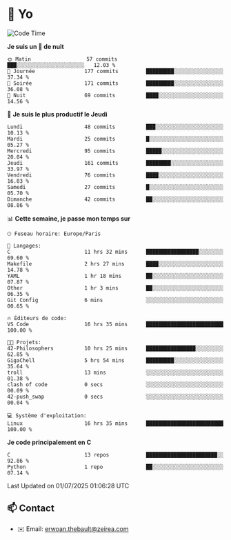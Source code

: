 # 👋 Yo

<!--START_SECTION:waka-->
![Code Time](http://img.shields.io/badge/Code%20Time-130%20hrs%2033%20mins-blue)

**Je suis un 🦉 de nuit** 

```text
🌞 Matin                  57 commits          ███░░░░░░░░░░░░░░░░░░░░░░   12.03 % 
🌆 Journée                177 commits         █████████░░░░░░░░░░░░░░░░   37.34 % 
🌃 Soirée                 171 commits         █████████░░░░░░░░░░░░░░░░   36.08 % 
🌙 Nuit                   69 commits          ████░░░░░░░░░░░░░░░░░░░░░   14.56 % 
```
📅 **Je suis le plus productif le Jeudi** 

```text
Lundi                    48 commits          ███░░░░░░░░░░░░░░░░░░░░░░   10.13 % 
Mardi                    25 commits          █░░░░░░░░░░░░░░░░░░░░░░░░   05.27 % 
Mercredi                 95 commits          █████░░░░░░░░░░░░░░░░░░░░   20.04 % 
Jeudi                    161 commits         ████████░░░░░░░░░░░░░░░░░   33.97 % 
Vendredi                 76 commits          ████░░░░░░░░░░░░░░░░░░░░░   16.03 % 
Samedi                   27 commits          █░░░░░░░░░░░░░░░░░░░░░░░░   05.70 % 
Dimanche                 42 commits          ██░░░░░░░░░░░░░░░░░░░░░░░   08.86 % 
```


📊 **Cette semaine, je passe mon temps sur** 

```text
🕑︎ Fuseau horaire: Europe/Paris

💬 Langages: 
C                        11 hrs 32 mins      █████████████████░░░░░░░░   69.60 % 
Makefile                 2 hrs 27 mins       ████░░░░░░░░░░░░░░░░░░░░░   14.78 % 
YAML                     1 hr 18 mins        ██░░░░░░░░░░░░░░░░░░░░░░░   07.87 % 
Other                    1 hr 3 mins         ██░░░░░░░░░░░░░░░░░░░░░░░   06.35 % 
Git Config               6 mins              ░░░░░░░░░░░░░░░░░░░░░░░░░   00.65 % 

🔥 Éditeurs de code: 
VS Code                  16 hrs 35 mins      █████████████████████████   100.00 % 

🐱‍💻 Projets: 
42-Philosophers          10 hrs 25 mins      ████████████████░░░░░░░░░   62.85 % 
GigaChell                5 hrs 54 mins       █████████░░░░░░░░░░░░░░░░   35.64 % 
troll                    13 mins             ░░░░░░░░░░░░░░░░░░░░░░░░░   01.38 % 
clash of code            0 secs              ░░░░░░░░░░░░░░░░░░░░░░░░░   00.09 % 
42-push_swap             0 secs              ░░░░░░░░░░░░░░░░░░░░░░░░░   00.04 % 

💻 Système d'exploitation: 
Linux                    16 hrs 35 mins      █████████████████████████   100.00 % 
```

**Je code principalement en C** 

```text
C                        13 repos            ███████████████████████░░   92.86 % 
Python                   1 repo              ██░░░░░░░░░░░░░░░░░░░░░░░   07.14 % 
```




 Last Updated on 01/07/2025 01:06:28 UTC
<!--END_SECTION:waka-->

## 📫 Contact

- ✉️ Email: erwoan.thebault@zeirea.com
